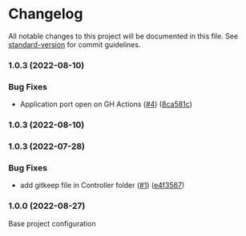 # Changelog

All notable changes to this project will be documented in this file. See [standard-version](https://github.com/conventional-changelog/standard-version) for commit guidelines.

### 1.0.3 (2022-08-10)


### Bug Fixes

* Application port open on GH Actions ([#4](https://github.com/archi-tektur/symfony-bootstrap/issues/4)) ([8ca581c](https://github.com/archi-tektur/symfony-bootstrap/commit/8ca581c8ff7914c4c2b1ddbe58847267633320bc))

### 1.0.3 (2022-08-10)

### 1.0.3 (2022-07-28)


### Bug Fixes

* add gitkeep file in Controller folder ([#1](https://github.com/archi-tektur/symfony-bootstrap/issues/1)) ([e4f3567](https://github.com/archi-tektur/symfony-bootstrap/commit/e4f35674cb6f8758276932c0eb6593dc018237dc))

### 1.0.0 (2022-08-27)
Base project configuration